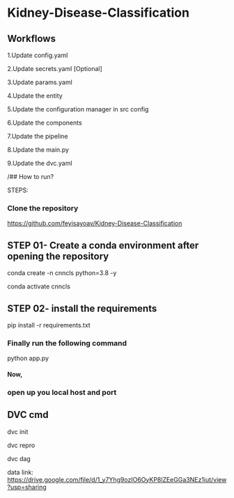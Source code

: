 # Kidney-Disease-Classification


## Workflows

1.Update config.yaml

2.Update secrets.yaml [Optional]

3.Update params.yaml

4.Update the entity

5.Update the configuration manager in src config

6.Update the components

7.Update the pipeline

8.Update the main.py

9.Update the dvc.yaml

/## How to run?

STEPS:
### Clone the repository

https://github.com/feyisayoav/Kidney-Disease-Classification
## STEP 01- Create a conda environment after opening the repository

conda create -n cnncls python=3.8 -y

conda activate cnncls
## STEP 02- install the requirements

pip install -r requirements.txt
### Finally run the following command

python app.py

#### Now,

### open up you local host and port

## DVC cmd

dvc init

dvc repro

dvc dag

data link: https://drive.google.com/file/d/1_y7Yhg9ozIO6OyKP8lZEeGGa3NEz1iut/view?usp=sharing
